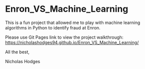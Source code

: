 # Enron_VS_Machine_Learning
This is a fun project that allowed me to play with machine learning algorithms in Python to identify fraud at Enron.

Please use Git Pages link to view the project walkthrough: https://nicholashodges94.github.io/Enron_VS_Machine_Learning/



All the best,

Nicholas Hodges
